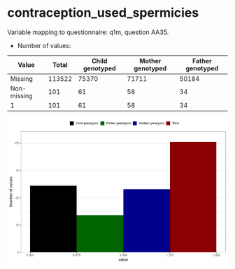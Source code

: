 # contraception_used_spermicies
Variable mapping to questionnaire: q1m, question AA35.
- Number of values:

| Value | Total | Child genotyped | Mother genotyped | Father genotyped |
| ----- | ----- | --------------- | ---------------- | ---------------- |
| Missing | 113522 | 75370 | 71711 | 50184 |
| Non-missing | 101 | 61 | 58 | 34 |
| 1 | 101 | 61 | 58 | 34 |



![](contraception_used_spermicies_n.png)



